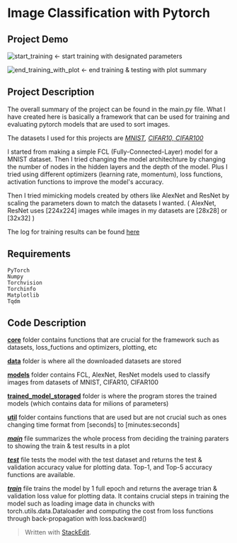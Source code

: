 # Image Classification with Pytorch

## Project Demo
![start_training](https://github.com/user-attachments/assets/0eaf6880-0078-450c-bb4c-402ef91a8fd7)
  <- start training with designated parameters

![end_training_with_plot](https://github.com/user-attachments/assets/67832b10-48b9-4b5d-a3cc-94d15ff6a71d)
  <- end training & testing with plot summary



## Project Description
The overall summary of the project can be found in the main.py file.
What I have created here is basically a framework that can be used for training and evaluating pytorch models that are used to sort images.

The datasets I used for this projects are *[MNIST](https://yann.lecun.com/exdb/mnist/), [CIFAR10, CIFAR100](https://www.cs.toronto.edu/~kriz/cifar.html)*

I started from making a simple FCL (Fully-Connected-Layer) model for a MNIST dataset. Then I tried changing the model architechture by changing the number of nodes in the hidden layers and the depth of the model. Plus I tried using different optimizers (learning rate, momentum), loss functions, activation functions to improve the model's accuracy.

Then I tried mimicking models created by others like AlexNet and ResNet by scaling the parameters down to match the datasets I wanted. ( AlexNet, ResNet uses [224x224] images while images in my datasets are [28x28] or [32x32] )

The log for training results can be found [here](https://www.notion.so/Image-Classification-with-Pytorch-2024-06-de768c6be5174752ba5c240dd3192053)


## Requirements
```
PyTorch
Numpy
Torchvision
Torchinfo
Matplotlib
Tqdm
```

## Code Description
**[core](https://github.com/sunghokim128/Computer-Vision-with-Pytorch/tree/main/computer_vision_with_pytorch/core)**  folder contains functions that are crucial for the framework such as datasets, loss_fuctions and optimizers, plotting, etc

**[data](https://github.com/sunghokim128/Computer-Vision-with-Pytorch/tree/main/computer_vision_with_pytorch/data)**  folder is where all the downloaded datasets are stored

**[models](https://github.com/sunghokim128/Computer-Vision-with-Pytorch/tree/main/computer_vision_with_pytorch/models)** folder contains FCL, AlexNet, ResNet models used to classify images from datasets of MNIST, CIFAR10, CIFAR100

**[trained_model_storaged](https://github.com/sunghokim128/Computer-Vision-with-Pytorch/tree/main/computer_vision_with_pytorch/trained_model_storage)**  folder is where the program stores the trained models (which contains data for milions of parameters)

**[util](https://github.com/sunghokim128/Computer-Vision-with-Pytorch/tree/main/computer_vision_with_pytorch/util)**  folder contains functions that are used but are not crucial such as ones changing time format from [seconds] to [minutes:seconds]

***[main](https://github.com/sunghokim128/Computer-Vision-with-Pytorch/blob/main/computer_vision_with_pytorch/main.py)***  file summarizes the whole process from deciding the training paraters to showing the train & test results in a plot

***[test](https://github.com/sunghokim128/Computer-Vision-with-Pytorch/blob/main/computer_vision_with_pytorch/test.py)*** file tests the model with the test dataset and returns the test & validation accuracy value for plotting data.
Top-1, and Top-5 accuracy functions are available.

***[train](https://github.com/sunghokim128/Computer-Vision-with-Pytorch/blob/main/computer_vision_with_pytorch/train.py)***  file trains the model by 1 full epoch and returns the average trian & validation loss value for plotting data.
It contains crucial steps in training the model such as loading image data in chuncks with torch.utils.data.Dataloader and computing the cost from loss functions through back-propagation with loss.backward()

> Written with [StackEdit](https://stackedit.io/).

